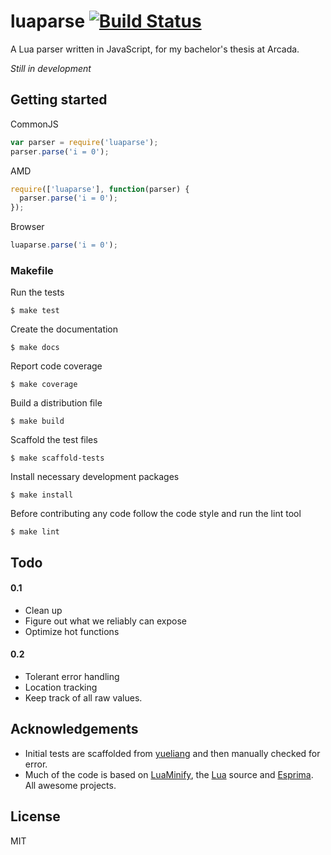 # luaparse [![Build Status](https://travis-ci.org/oxyc/luaparse.png)](https://travis-ci.org/oxyc/luaparse)

A Lua parser written in JavaScript, for my bachelor's thesis at Arcada.

*Still in development*

## Getting started

CommonJS

```javascript
var parser = require('luaparse');
parser.parse('i = 0');
```

AMD

```javascript
require(['luaparse'], function(parser) {
  parser.parse('i = 0');
});
```

Browser

```javascript
luaparse.parse('i = 0');
```

### Makefile

Run the tests

    $ make test

Create the documentation

    $ make docs

Report code coverage

    $ make coverage

Build a distribution file

    $ make build

Scaffold the test files

    $ make scaffold-tests

Install necessary development packages

    $ make install

Before contributing any code follow the code style and run the lint tool

    $ make lint

## Todo

#### 0.1

- Clean up
- Figure out what we reliably can expose
- Optimize hot functions

#### 0.2

- Tolerant error handling
- Location tracking
- Keep track of all raw values.

## Acknowledgements

* Initial tests are scaffolded from [yueliang][yueliang] and then manually checked for error.
* Much of the code is based on [LuaMinify][luaminify], the [Lua][lua] source and [Esprima][esprima]. All awesome projects.

## License

MIT

[luaminify]: https://github.com/stravant/LuaMinify
[yueliang]: http://yueliang.luaforge.net/
[lua]: http://www.lua.org
[esprima]: http://esprima.org
